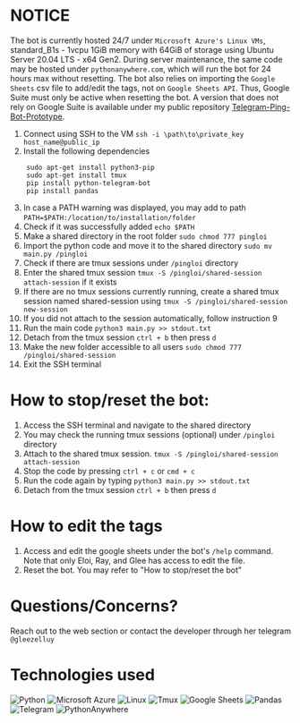 # NOTICE

The bot is currently hosted 24/7 under `Microsoft Azure's Linux VMs`, standard_B1s - 1vcpu 1GiB memory with 64GiB of storage using 
Ubuntu Server 20.04 LTS - x64 Gen2. During server maintenance, the same code may be hosted under `pythonanywhere.com`, which will run the bot
for 24 hours max without resetting. The bot also relies on importing the `Google Sheets` csv file to add/edit the tags, not on `Google Sheets API`. 
Thus, Google Suite must only be active when resetting the bot. A version that does not rely on Google Suite is available under 
my public repository [Telegram-Ping-Bot-Prototype](https://github.com/Glinary/Telegram-Ping-Bot-Prototype).

1. Connect using SSH to the VM `ssh -i \path\to\private_key host_name@public_ip`
1. Install the following dependencies
``` 
    sudo apt-get install python3-pip
    sudo apt-get install tmux
    pip install python-telegram-bot
    pip install pandas
```
3. In case a PATH warning was displayed, you may add to path
`PATH=$PATH:/location/to/installation/folder`
4. Check if it was successfully added `echo $PATH`
5. Make a shared directory in the root folder `sudo chmod 777 pingloi`
6. Import the python code and move it to the shared directory 
   `sudo mv main.py /pingloi`
7. Check if there are tmux sessions under `/pingloi` directory
8. Enter the shared tmux session `tmux -S /pingloi/shared-session attach-session` if it exists
9. If there are no tmux sessions currently running,
    create a shared tmux session named shared-session using `tmux -S /pingloi/shared-session new-session`
10. If you did not attach to the session automatically, follow instruction 9
11. Run the main code `python3 main.py >> stdout.txt`
12. Detach from the tmux session `ctrl + b` then press `d`
13. Make the new folder accessible to all users `sudo chmod 777 /pingloi/shared-session`
14. Exit the SSH terminal

# How to stop/reset the bot:

1. Access the SSH terminal and navigate to the shared directory
2. You may check the running tmux sessions (optional) under `/pingloi` directory
3. Attach to the shared tmux session.  `tmux -S /pingloi/shared-session attach-session`
4. Stop the code by pressing `ctrl + c` or `cmd + c`
5. Run the code again by typing `python3 main.py >> stdout.txt`
6. Detach from the tmux session `ctrl + b` then press `d`
   
# How to edit the tags

1. Access and edit the google sheets under the bot's `/help` command.
   Note that only Eloi, Ray, and Glee has access to edit the file.
2. Reset the bot. You may refer to "How to stop/reset the bot"

# Questions/Concerns?

Reach out to the web section or contact the developer through her telegram `@gleezelluy`

# Technologies used
![Python](https://img.shields.io/badge/Python-3776AB.svg?style=for-the-badge&logo=Python&logoColor=white)
![Microsoft Azure](https://img.shields.io/badge/Microsoft%20Azure-0078D4.svg?style=for-the-badge&logo=Microsoft-Azure&logoColor=white)
![Linux](https://img.shields.io/badge/Linux-FCC624.svg?style=for-the-badge&logo=Linux&logoColor=black)
![Tmux](https://img.shields.io/badge/tmux-1BB91F.svg?style=for-the-badge&logo=tmux&logoColor=white)
![Google Sheets](https://img.shields.io/badge/Google%20Sheets-34A853.svg?style=for-the-badge&logo=Google-Sheets&logoColor=white)
![Pandas](https://img.shields.io/badge/pandas-150458.svg?style=for-the-badge&logo=pandas&logoColor=white)
![Telegram](https://img.shields.io/badge/Telegram-26A5E4.svg?style=for-the-badge&logo=Telegram&logoColor=white)
![PythonAnywhere](https://img.shields.io/badge/PythonAnywhere-1D9FD7.svg?style=for-the-badge&logo=PythonAnywhere&logoColor=white)

